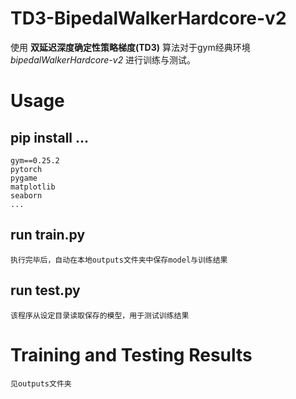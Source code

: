# TD3-BipedalWalkerHardcore-v2
使用 **双延迟深度确定性策略梯度(TD3)** 算法对于gym经典环境 *bipedalWalkerHardcore-v2* 进行训练与测试。

# Usage
## pip install ...
    gym==0.25.2
    pytorch
    pygame
    matplotlib
    seaborn
    ...
## run train.py
    执行完毕后，自动在本地outputs文件夹中保存model与训练结果

## run test.py
    该程序从设定目录读取保存的模型，用于测试训练结果

# Training and Testing Results
    见outputs文件夹
